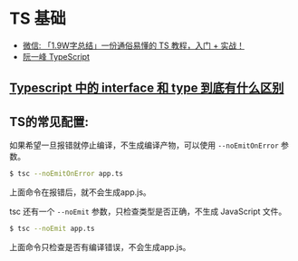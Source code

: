 # TS 基础
* [微信: 「1.9W字总结」一份通俗易懂的 TS 教程，入门 + 实战！](https://mp.weixin.qq.com/s/H9JryV416b6PVuEcemQRhA)
* [阮一峰 TypeScript](https://wangdoc.com/typescript/intro)

## [Typescript 中的 interface 和 type 到底有什么区别](https://juejin.cn/post/6844903749501059085)

## TS的常见配置:

如果希望一旦报错就停止编译，不生成编译产物，可以使用 `--noEmitOnError` 参数。

```bash
$ tsc --noEmitOnError app.ts
```

上面命令在报错后，就不会生成app.js。

tsc 还有一个 `--noEmit` 参数，只检查类型是否正确，不生成 JavaScript 文件。

```bash
$ tsc --noEmit app.ts
```

上面命令只检查是否有编译错误，不会生成app.js。
